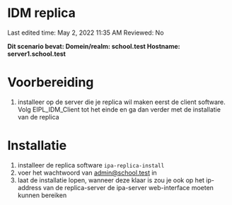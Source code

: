 # IDM replica

Last edited time: May 2, 2022 11:35 AM
Reviewed: No

**Dit scenario bevat:
Domein/realm: school.test
Hostname: server1.school.test**

# Voorbereiding
1. installeer op de server die je replica wil maken eerst de client software. Volg EIPL_IDM_Client tot het einde en ga dan verder met de installatie van de replica

# Installatie
1. installeer de replica software
``ipa-replica-install``
2. voer het wachtwoord van admin@school.test in
3. laat de installatie lopen, wanneer deze klaar is zou je ook op het ip-address van de replica-server de ipa-server web-interface moeten kunnen bereiken